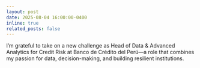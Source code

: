 ```yaml
---
layout: post
date: 2025-08-04 16:00:00-0400
inline: true
related_posts: false
---
```


I’m grateful to take on a new challenge as Head of Data & Advanced Analytics for Credit Risk at Banco de Crédito del Perú—a role that combines my passion for data, decision-making, and building resilient institutions.